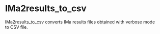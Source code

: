 # IMa2results_to_csv

IMa2results_to_csv converts IMa results files obtained with verbose mode to CSV file.
